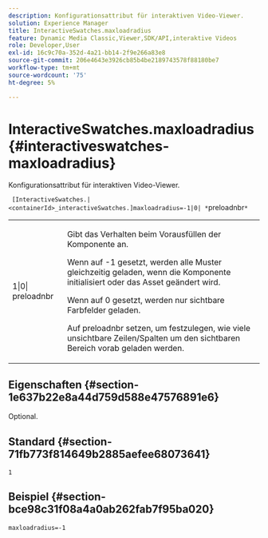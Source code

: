 ```yaml
---
description: Konfigurationsattribut für interaktiven Video-Viewer.
solution: Experience Manager
title: InteractiveSwatches.maxloadradius
feature: Dynamic Media Classic,Viewer,SDK/API,interaktive Videos
role: Developer,User
exl-id: 16c9c70a-352d-4a21-bb14-2f9e266a83e8
source-git-commit: 206e4643e3926cb85b4be2189743578f88180be7
workflow-type: tm+mt
source-wordcount: '75'
ht-degree: 5%

---
```


# InteractiveSwatches.maxloadradius{#interactiveswatches-maxloadradius}

Konfigurationsattribut für interaktiven Video-Viewer.

` [InteractiveSwatches.|<containerId>_interactiveSwatches.]maxloadradius=-1|0| *`preloadnbr`*`

<table id="table_441553CD34C94A58A9D7CBF772DEDDB6"> 
 <tbody> 
  <tr> 
   <td colname="col1"> <p> <span class="codeph">1|0|<span class="varname"> preloadnbr</span></span> </p> </td> 
   <td colname="col2"> <p> Gibt das Verhalten beim Vorausfüllen der Komponente an. </p> <p>Wenn auf <span class="codeph"> -1</span> gesetzt, werden alle Muster gleichzeitig geladen, wenn die Komponente initialisiert oder das Asset geändert wird. </p> <p>Wenn auf <span class="codeph"> 0</span> gesetzt, werden nur sichtbare Farbfelder geladen. </p> <p>Auf <span class="codeph"><span class="varname"> preloadnbr</span></span> setzen, um festzulegen, wie viele unsichtbare Zeilen/Spalten um den sichtbaren Bereich vorab geladen werden. </p> </td> 
  </tr> 
 </tbody> 
</table>

## Eigenschaften {#section-1e637b22e8a44d759d588e47576891e6}

Optional.

## Standard {#section-71fb773f814649b2885aefee68073641}

`1`

## Beispiel {#section-bce98c31f08a4a0ab262fab7f95ba020}

```
maxloadradius=-1
```
